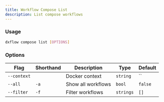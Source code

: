 ```yaml
---
title: Workflow Compose List 
description: List compose workflows
---
```


### Usage

```bash [Terminal]
dxflow compose list [OPTIONS]
```

### Options

| Flag | Shorthand | Description | Type | Default |
|------|-----------|-------------|------|---------|
| `--context` |  | Docker context | `string` | `` |
| `--all` | `-a` | Show all workflows | `bool` | `false` |
| `--filter` | `-f` | Filter workflows | `strings` | `[]` |


